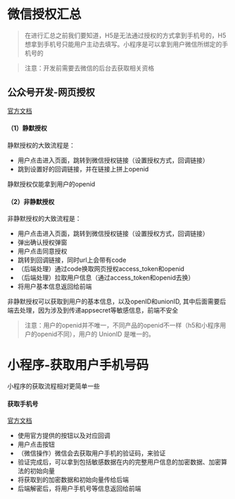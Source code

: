 # 微信授权汇总
> 在进行汇总之前我们要知道，H5是无法通过授权的方式拿到手机号的，H5想拿到手机号只能用户主动去填写。小程序是可以拿到用户微信所绑定的手机号的

> 注意：开发前需要去微信的后台去获取相关资格
## 公众号开发-网页授权
[官方文档](https://developers.weixin.qq.com/doc/offiaccount/OA_Web_Apps/Wechat_webpage_authorization.html)
#### （1）静默授权
静默授权的大致流程是：
- 用户点击进入页面，跳转到微信授权链接（设置授权方式，回调链接）
- 跳到设置好的回调链接，并在链接上拼上openid

静默授权仅能拿到用户的openid
#### （2）非静默授权
非静默授权的大致流程是：
- 用户点击进入页面，跳转到微信授权链接（设置授权方式，回调链接）
- 弹出确认授权弹窗
- 用户点击同意授权
- 跳转到回调链接，同时url上会带有code
- （后端处理）通过code换取网页授权access_token和openid	
- （后端处理）拉取用户信息（通过access_token和openid去换）
- 将用户基本信息返回给前端

非静默授权可以获取到用户的基本信息，以及openID和unionID, 其中后面需要后端去处理，因为涉及到传递appsecret等敏感信息，前端不安全

> 注意：用户的openid并不唯一，不同产品的openid不一样（h5和小程序用户的openid不同），用户的 UnionID 是唯一的。

# 小程序-获取用户手机号码
小程序的获取流程相对更简单一些
#### 获取手机号
[官方文档](https://developers.weixin.qq.com/miniprogram/dev/framework/open-ability/getPhoneNumber.html)
- 使用官方提供的按钮以及对应回调
- 用户点击按钮
- （微信操作）微信会去获取用户手机的验证码，来验证
- 验证完成后，可以拿到包括敏感数据在内的完整用户信息的加密数据、加密算法的初始向量
- 将获取到的加密数据和初始向量传给后端
- 后端解密后，将用户手机号等信息返回给前端
